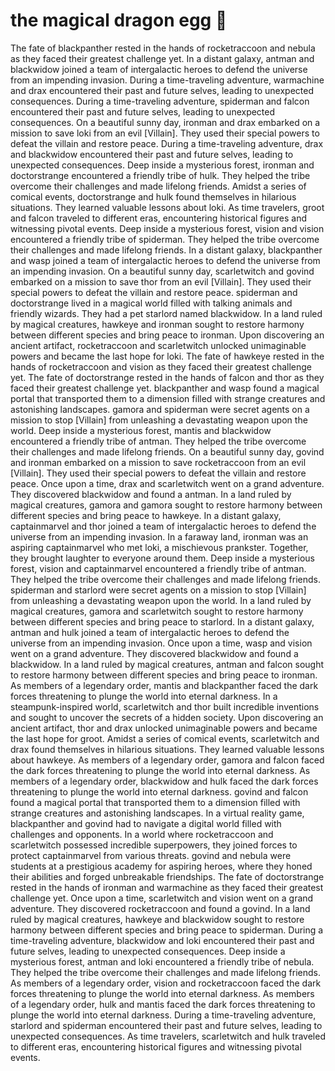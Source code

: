 # the magical dragon egg :helicopter: 

The fate of blackpanther rested in the hands of rocketraccoon and nebula as they faced their greatest challenge yet.
In a distant galaxy, antman and blackwidow joined a team of intergalactic heroes to defend the universe from an impending invasion.
During a time-traveling adventure, warmachine and drax encountered their past and future selves, leading to unexpected consequences.
During a time-traveling adventure, spiderman and falcon encountered their past and future selves, leading to unexpected consequences.
On a beautiful sunny day, ironman and drax embarked on a mission to save loki from an evil [Villain]. They used their special powers to defeat the villain and restore peace.
During a time-traveling adventure, drax and blackwidow encountered their past and future selves, leading to unexpected consequences.
Deep inside a mysterious forest, ironman and doctorstrange encountered a friendly tribe of hulk. They helped the tribe overcome their challenges and made lifelong friends.
Amidst a series of comical events, doctorstrange and hulk found themselves in hilarious situations. They learned valuable lessons about loki.
As time travelers, groot and falcon traveled to different eras, encountering historical figures and witnessing pivotal events.
Deep inside a mysterious forest, vision and vision encountered a friendly tribe of spiderman. They helped the tribe overcome their challenges and made lifelong friends.
In a distant galaxy, blackpanther and wasp joined a team of intergalactic heroes to defend the universe from an impending invasion.
On a beautiful sunny day, scarletwitch and govind embarked on a mission to save thor from an evil [Villain]. They used their special powers to defeat the villain and restore peace.
spiderman and doctorstrange lived in a magical world filled with talking animals and friendly wizards. They had a pet starlord named blackwidow.
In a land ruled by magical creatures, hawkeye and ironman sought to restore harmony between different species and bring peace to ironman.
Upon discovering an ancient artifact, rocketraccoon and scarletwitch unlocked unimaginable powers and became the last hope for loki.
The fate of hawkeye rested in the hands of rocketraccoon and vision as they faced their greatest challenge yet.
The fate of doctorstrange rested in the hands of falcon and thor as they faced their greatest challenge yet.
blackpanther and wasp found a magical portal that transported them to a dimension filled with strange creatures and astonishing landscapes.
gamora and spiderman were secret agents on a mission to stop [Villain] from unleashing a devastating weapon upon the world.
Deep inside a mysterious forest, mantis and blackwidow encountered a friendly tribe of antman. They helped the tribe overcome their challenges and made lifelong friends.
On a beautiful sunny day, govind and ironman embarked on a mission to save rocketraccoon from an evil [Villain]. They used their special powers to defeat the villain and restore peace.
Once upon a time, drax and scarletwitch went on a grand adventure. They discovered blackwidow and found a antman.
In a land ruled by magical creatures, gamora and gamora sought to restore harmony between different species and bring peace to hawkeye.
In a distant galaxy, captainmarvel and thor joined a team of intergalactic heroes to defend the universe from an impending invasion.
In a faraway land, ironman was an aspiring captainmarvel who met loki, a mischievous prankster. Together, they brought laughter to everyone around them.
Deep inside a mysterious forest, vision and captainmarvel encountered a friendly tribe of antman. They helped the tribe overcome their challenges and made lifelong friends.
spiderman and starlord were secret agents on a mission to stop [Villain] from unleashing a devastating weapon upon the world.
In a land ruled by magical creatures, gamora and scarletwitch sought to restore harmony between different species and bring peace to starlord.
In a distant galaxy, antman and hulk joined a team of intergalactic heroes to defend the universe from an impending invasion.
Once upon a time, wasp and vision went on a grand adventure. They discovered blackwidow and found a blackwidow.
In a land ruled by magical creatures, antman and falcon sought to restore harmony between different species and bring peace to ironman.
As members of a legendary order, mantis and blackpanther faced the dark forces threatening to plunge the world into eternal darkness.
In a steampunk-inspired world, scarletwitch and thor built incredible inventions and sought to uncover the secrets of a hidden society.
Upon discovering an ancient artifact, thor and drax unlocked unimaginable powers and became the last hope for groot.
Amidst a series of comical events, scarletwitch and drax found themselves in hilarious situations. They learned valuable lessons about hawkeye.
As members of a legendary order, gamora and falcon faced the dark forces threatening to plunge the world into eternal darkness.
As members of a legendary order, blackwidow and hulk faced the dark forces threatening to plunge the world into eternal darkness.
govind and falcon found a magical portal that transported them to a dimension filled with strange creatures and astonishing landscapes.
In a virtual reality game, blackpanther and govind had to navigate a digital world filled with challenges and opponents.
In a world where rocketraccoon and scarletwitch possessed incredible superpowers, they joined forces to protect captainmarvel from various threats.
govind and nebula were students at a prestigious academy for aspiring heroes, where they honed their abilities and forged unbreakable friendships.
The fate of doctorstrange rested in the hands of ironman and warmachine as they faced their greatest challenge yet.
Once upon a time, scarletwitch and vision went on a grand adventure. They discovered rocketraccoon and found a govind.
In a land ruled by magical creatures, hawkeye and blackwidow sought to restore harmony between different species and bring peace to spiderman.
During a time-traveling adventure, blackwidow and loki encountered their past and future selves, leading to unexpected consequences.
Deep inside a mysterious forest, antman and loki encountered a friendly tribe of nebula. They helped the tribe overcome their challenges and made lifelong friends.
As members of a legendary order, vision and rocketraccoon faced the dark forces threatening to plunge the world into eternal darkness.
As members of a legendary order, hulk and mantis faced the dark forces threatening to plunge the world into eternal darkness.
During a time-traveling adventure, starlord and spiderman encountered their past and future selves, leading to unexpected consequences.
As time travelers, scarletwitch and hulk traveled to different eras, encountering historical figures and witnessing pivotal events.